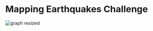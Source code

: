 # Mapping Earthquakes Challenge

![graph resized](https://user-images.githubusercontent.com/89044350/142648378-bb1c93d5-1243-411d-9f05-387885a3311f.JPG)

